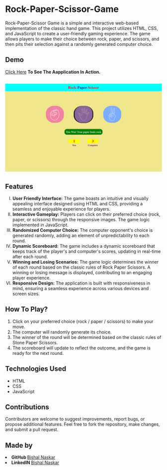 # Rock-Paper-Scissor-Game
<p>Rock-Paper-Scissor Game is a simple and interactive web-based implementation of the classic hand game. This project utilizes HTML, CSS, and JavaScript to create a user-friendly gaming experience. The game allows players to make their choice between rock, paper, and scissors, and then pits their selection against a randomly generated computer choice.</p>

<h2>Demo</h2>
<a href="https://bishal-rock-paper-scissor-game.netlify.app">Click Here</a> <strong>To See The Aapplication In Action.</strong>

<h2><img src="https://github.com/Bishal-5/Rock-Paper-Scissor-Game/blob/main/Rock-Paper-Scissor/Screenshot/2.png"></h2>

<h2>Features</h2>
<ol type="I">
  <li><strong>User Friendly Interface:</strong> The game boasts an intuitive and visually appealing interface designed using HTML and CSS, providing a seamless and enjoyable experience for players.</li>
  <li><strong>Interactive Gameplay:</strong> Players can click on their preferred choice (rock, paper, or scissors) through the responsive images. The game logic implemented in JavaScript.</li>
  <li><strong>Randomized Computer Choice:</strong> The computer opponent's choice is generated randomly, adding an element of unpredictability to each round.</li>
  <li><strong>Dynamic Scoreboard:</strong> The game includes a dynamic scoreboard that keeps track of the player's and computer's scores, updating in real-time after each round.</li>
  <li><strong>Winning and Losing Scenarios:</strong> The game logic determines the winner of each round based on the classic rules of Rock Paper Scissors. A winning or losing message is displayed, contributing to an engaging player experience.</li>
  <li><strong>Responsive Design:</strong> The application is built with responsiveness in mind, ensuring a seamless experience across various devices and screen sizes.</li>
</ol>

<h2>How To Play?</h2>
<ol>
  <li>Click on your preferred choice (rock / paper / scissors) to make your move.</li>
  <li>The computer will randomly generate its choice.</li>
  <li>The winner of the round will be determined based on the classic rules of Stone Paper Scissors.</li>
  <li>The scoreboard will update to reflect the outcome, and the game is ready for the next round.</li>  
</ol>

<h2>Technologies Used</h2>
<ul>
  <li>HTML</li>
  <li>CSS</li>
  <li>JavaScript</li>
</ul>

<h2>Contributions</h2>
<p>Contributors are welcome to suggest improvements, report bugs, or propose additional features. Feel free to fork the repository, make changes, and submit a pull request.</p>

<h2>Made by</h2>
<li><strong>GitHub </strong><a href="https://github.com/Bishal-5">Bishal Naskar</a></li>
<li><strong>LinkedIN </strong><a href="https://www.linkedin.com/in/bishal-naskar-2a5716250/">Bishal Naskar</a></li>
